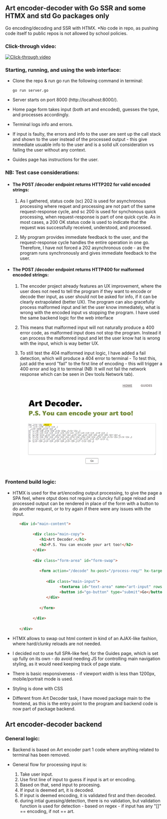 ## Art encoder-decoder with Go SSR and some HTMX and std Go packages only

Go encoding/decoding and SSR with HTMX.
*No code in repo, as pushing code itself to public repos is not allowed by school policies.

### Click-through video:

[![Click-through video](https://img.youtube.com/vi/KhfJnG4f_H4/0.jpg)](https://www.youtube.com/watch?v=KhfJnG4f_H4)


### Starting, running, and using the web interface:
- Clone the repo & run go run the following command in terminal:

   ```
   go run server.go
   ```

- Server starts on port 8000 (http://localhost:8000/).
- Home page form takes input (both art and encoded), guesses the type, and processes accordingly.
- Terminal logs info and errors.
- If input is faulty, the errors and info to the user are sent up the call stack and shown to the user instead of the processed output - this give immediate usuable info to the user and is a solid uX consideration vs failing the user without any context.
- Guides page has instructions for the user.

### NB: Test case considerations:

- #### The POST /decoder endpoint returns HTTP202 for valid encoded strings:

   1. As I gathered, status code (sc) 202 is used for asynchronous processing where requet and processing are not part of the same request-response cycle, and sc 200 is used for synchonous quick processing, when request-response is part of one quick cycle. As in most cases, a 200 OK status code is used to indicate that the request was successfully received, understood, and processed.

   2. My program provides immediate feedback to the user, and the request-response cycle handles the entire operation in one go. Therefore, I have not forced a 202 asynchronous code - as the program runs synchronously and gives immediate feedback to the user.

- #### The POST /decoder endpoint returns HTTP400 for malformed encoded strings:

   1. The encoder project already features an UX improvement, where the user does not need to tell the program if they want to encode or decode ther input, as user should not be asked for info, if it can be clearly extrapolated (better UX). The program can also gracefully process malformed input and let the user know immediately, what is wrong with the encoded input vs stopping the program. I have used the same backend logic for the web interface

   2. This means that malformed input will not naturally produce a 400 error code, as malformed input does not stop the program. Instead it can process the malfomred input and let the user know hat is wrong with the input, which is way better UX.

   3. To still test the 404 malformed input logic, I have added a fail detection, which will produce a 404 error to terminal - To test this, just add the word "fail" to the first line of encoding - this will trigger a 400 error and log it to terminal (NB: It will not fail the network response which can be seen in Dev tools Network tab).

      ![Fail test](mdpics/fail.png)

### Frontend build logic:
- HTMX is used for the art/encoding output processing, to give the page a SPA feel, where otput does not require a cluncky full page reload and processed output can be rendered in place of the form with a button to do another request, or to try again if there were any issues with the input.

   ```html
      <div id="main-content">
                  
            <div class="main-copy">
               <h1>Art Decoder.</h1>
               <h2>P.S. You can encode your art too!</h2>
            </div>
            
            <div class="form-area" id="form-swap">

               <form action="/decode" hx-post="/process-req/" hx-target="#form-swap">
      
                  <div class="main-input">
                        <textarea id="text-area" name="art-input" rows="15"></textarea>
                        <button id="go-button" type="submit">Go</button>
                  </div>
            
               </form>

            </div>

      </div>
   ```

- HTMX allows to swap out html content in kind of an AJAX-like fashion, where hard/clunky reloads are not needed.
- I decided not to use full SPA-like feel, for the Guides page, which is set up fully on its own - do avoid needing JS for controlling main navigation styling, as it would need keeping track of page state.
- There is basic responsiveness - if viewport width is less than 1200px, mobile/portrait mode is used.
- Styling is done with CSS
- Different from Art Decoder task, I have moved package main to the frontend, as this is the entry point to the program and backend code is now part of package backend.

## **Art encoder-decoder backend**

### General logic:
- Backend is based on Art encoder part 1 code where anything related to terminal has been removed.
- General flow for processing input is:

   1. Take user input.
   2. Use first line of input to guess if input is art or encoding.
   3. Based on that, send input to procesing.
   4. If input is deemed art, it is decoded.
   5. If input is deemed encoding, it is validated first and then decoded.
   6. during intial guessing/detection, there is no validation, but validation function is used for detection - based on regex - if input has any "[]" == encoding, if not == art.
